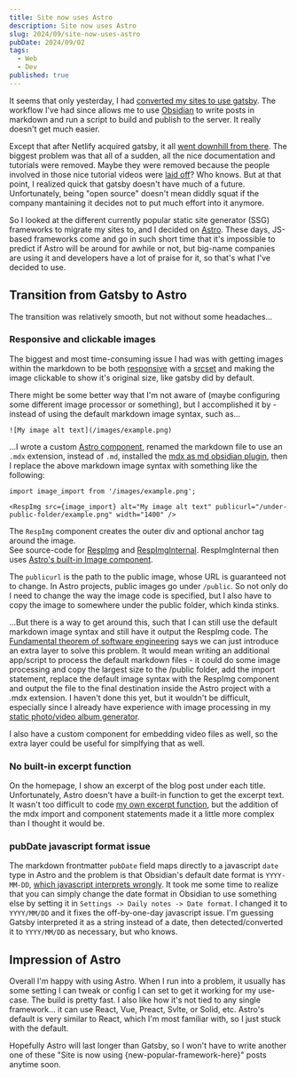 ```yaml
---
title: Site now uses Astro
description: Site now uses Astro
slug: 2024/09/site-now-uses-astro
pubDate: 2024/09/02
tags:
  - Web
  - Dev
published: true
---
```


It seems that only yesterday, I had [converted my sites to use gatsby](https://gglas.ninja/blog/2022/07/site-now-uses-gatsby/). The workflow I've had since allows me to use [Obsidian](https://obsidian.md/) to write posts in markdown and run a script to build and publish to the server. It really doesn't get much easier.

Except that after Netlify acquired gatsby, it all [went downhill from there](https://x.com/wardpeet/status/1693014604694061194). The biggest problem was that all of a sudden, all the nice documentation and tutorials were removed. Maybe they were removed because the people involved in those nice tutorial videos were [laid off](https://x.com/wardpeet/status/1693014604694061194)? Who knows. But at that point, I realized quick that gatsby doesn't have much of a future. Unfortunately, being "open source" doesn't mean diddly squat if the company mantaining it decides not to put much effort into it anymore.

So I looked at the different currently popular static site generator (SSG) frameworks to migrate my sites to, and I decided on [Astro](https://astro.build). These days, JS-based frameworks come and go in such short time that it's impossible to predict if Astro will be around for awhile or not, but big-name companies are using it and developers have a lot of praise for it, so that's what I've decided to use.

## Transition from Gatsby to Astro

The transition was relatively smooth, but not without some headaches...

### Responsive and clickable images

The biggest and most time-consuming issue I had was with getting images within the markdown to be both [responsive](https://developer.mozilla.org/en-US/docs/Learn/HTML/Multimedia_and_embedding/Responsive_images) with a [srcset](https://developer.mozilla.org/en-US/docs/Web/API/HTMLImageElement/srcset) and making the image clickable to show it's original size, like gatsby did by default.

There might be some better way that I'm not aware of (maybe configuring some different image processor or something), but I accomplished it by - instead of using the default markdown image syntax, such as...

```
![My image alt text](/images/example.png)
```

...I wrote a custom [Astro component](https://docs.astro.build/en/basics/astro-components/), renamed the markdown file to use an `.mdx` extension, instead of `.md`, installed the [mdx as md obsidian plugin](https://github.com/mkozhukharenko/mdx-as-md-obsidian), then I replace the above markdown image syntax with something like the following:

```
import image_import from '/images/example.png';

<RespImg src={image_import} alt="My image alt text" publicurl="/under-public-folder/example.png" width="1400" />
```

The `RespImg` component creates the outer div and optional anchor tag around the image.  
See source-code for [RespImg](https://github.com/gordonglas/gglas-ninja-astro/blob/main/src/components/RespImg.astro) and [RespImgInternal](https://github.com/gordonglas/gglas-ninja-astro/blob/main/src/components/RespImgInternal.astro). RespImgInternal then uses [Astro's built-in Image component](https://docs.astro.build/en/guides/images/#image--astroassets).

The `publicurl` is the path to the public image, whose URL is guaranteed not to change. In Astro projects, public images go under `/public`. So not only do I need to change the way the image code is specified, but I also have to copy the image to somewhere under the public folder, which kinda stinks.

...But there is a way to get around this, such that I can still use the default markdown image syntax and still have it output the RespImg code. The [Fundamental theorem of software engineering](https://en.wikipedia.org/wiki/Fundamental_theorem_of_software_engineering) says we can just introduce an extra layer to solve this problem. It would mean writing an additional app/script to process the default markdown files - it could do some image processing and copy the largest size to the /public folder, add the import statement, replace the default image syntax with the RespImg component and output the file to the final destination inside the Astro project with a .mdx extension. I haven't done this yet, but it wouldn't be difficult, especially since I already have experience with image processing in my [static photo/video album generator](https://github.com/gordonglas/tellah-photo).

I also have a custom component for embedding video files as well, so the extra layer could be useful for simplfying that as well.

### No built-in excerpt function

On the homepage, I show an excerpt of the blog post under each title. Unfortunately, Astro doesn't have a built-in function to get the excerpt text. It wasn't too difficult to code [my own excerpt function](https://github.com/gordonglas/gglas-ninja-astro/blob/e6f1520bcfd9b074d1844d9b8bfba11a9f890cb6/src/lib/blog.ts#L45), but the addition of the mdx import and component statements made it a little more complex than I thought it would be.

### pubDate javascript format issue

The markdown frontmatter `pubDate` field maps directly to a javascript `date` type in Astro and the problem is that Obsidian's default date format is `YYYY-MM-DD`, [which javascript interprets wrongly](https://stackoverflow.com/questions/7556591/). It took me some time to realize that you can simply change the date format in Obsidian to use something else by setting it in `Settings -> Daily notes -> Date format`. I changed it to `YYYY/MM/DD` and it fixes the off-by-one-day javascript issue. I'm guessing Gatsby interpreted it as a string instead of a date, then detected/converted it to `YYYY/MM/DD` as necessary, but who knows.

## Impression of Astro

Overall I'm happy with using Astro. When I run into a problem, it usually has some setting I can tweak or config I can set to get it working for my use-case. The build is pretty fast. I also like how it's not tied to any single framework... it can use React, Vue, Preact, Svlte, or Solid, etc. Astro's default is very similar to React, which I'm most familiar with, so I just stuck with the default.

Hopefully Astro will last longer than Gatsby, so I won't have to write another one of these "Site is now using {new-popular-framework-here}" posts anytime soon.
